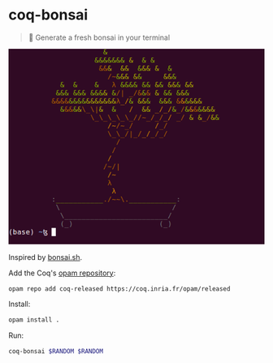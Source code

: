# coq-bonsai
> 🌳 Generate a fresh bonsai in your terminal

![screenshot](https://raw.githubusercontent.com/clarus/coq-bonsai/master/screenshot.png)

Inspired by [bonsai.sh](https://gitlab.com/jallbrit/bonsai.sh).

Add the Coq's [opam repository](https://github.com/coq/opam-coq-archive):
```sh
opam repo add coq-released https://coq.inria.fr/opam/released
```

Install:
```sh
opam install .
```

Run:
```sh
coq-bonsai $RANDOM $RANDOM
```
